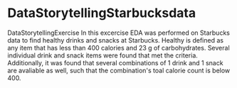 # DataStorytellingStarbucksdata
DataStorytellingExercise
In this excercise EDA was performed on Starbucks data to find healthy drinks and snacks at Starbucks. Healthy is defined as any item that has less than 400 calories and 23 g of carbohydrates. Several individual drink and snack items were found that met the criteria. Additionally, it was found that several combinations of 1 drink and 1 snack are avaliable as well, such that the combination's toal calorie count is below 400.
